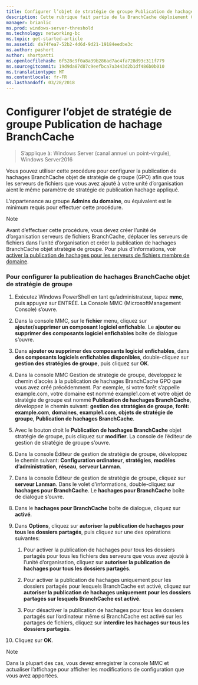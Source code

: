 ```yaml
---
title: Configurer l’objet de stratégie de groupe Publication de hachage BranchCache
description: Cette rubrique fait partie de la BranchCache déploiement Guide pour Windows Server2016, qui montre comment déployer BranchCache en mode de cache distribué et hébergé d’optimiser l’utilisation de la bande passante réseau étendu dans les filiales
manager: brianlic
ms.prod: windows-server-threshold
ms.technology: networking-bc
ms.topic: get-started-article
ms.assetid: da74fea7-52b2-4d6d-9d21-19184eedbe3c
ms.author: pashort
author: shortpatti
ms.openlocfilehash: 6f528c9f0a8a39b286ad7ac4fa728d93c311f779
ms.sourcegitcommit: 19d9da87d87c9eefbca7a3443d2b1df486b0b010
ms.translationtype: MT
ms.contentlocale: fr-FR
ms.lasthandoff: 03/28/2018
---
```

# <a name="configure-the-branchcache-hash-publication-group-policy-object"></a>Configurer l’objet de stratégie de groupe Publication de hachage BranchCache

>S’applique à: Windows Server (canal annuel un point-virgule), Windows Server2016

Vous pouvez utiliser cette procédure pour configurer la publication de hachages BranchCache objet de stratégie de groupe (GPO) afin que tous les serveurs de fichiers que vous avez ajouté à votre unité d’organisation aient le même paramètre de stratégie de publication hachage appliqué.  
  
L’appartenance au groupe **Admins du domaine**, ou équivalent est le minimum requis pour effectuer cette procédure.  
  
> [!NOTE]  
> Avant d’effectuer cette procédure, vous devez créer l’unité de d’organisation serveurs de fichiers BranchCache, déplacer les serveurs de fichiers dans l’unité d’organisation et créer la publication de hachages BranchCache objet stratégie de groupe. Pour plus d’informations, voir [activer la publication de hachages pour les serveurs de fichiers membre de domaine](../../branchcache/deploy/Enable-Hash-Publication-for-Domain-Member-File-Servers.md).  
  
### <a name="to-configure-the-branchcache-hash-publication-group-policy-object"></a>Pour configurer la publication de hachages BranchCache objet de stratégie de groupe  
  
1.  Exécutez Windows PowerShell en tant qu’administrateur, tapez **mmc**, puis appuyez sur ENTRÉE. La Console MMC (MicrosoftManagement Console) s’ouvre.  
  
2.  Dans la console MMC, sur le **fichier** menu, cliquez sur **ajouter/supprimer un composant logiciel enfichable**. Le **ajouter ou supprimer des composants logiciel enfichables** boîte de dialogue s’ouvre.  
  
3.  Dans **ajouter ou supprimer des composants logiciel enfichables**, dans **des composants logiciels enfichables disponibles**, double-cliquez sur **gestion des stratégies de groupe**, puis cliquez sur **OK**.  
  
4.  Dans la console MMC Gestion de stratégie de groupe, développez le chemin d’accès à la publication de hachages BranchCache GPO que vous avez créé précédemment. Par exemple, si votre forêt s’appelle example.com, votre domaine est nommé example1.com et votre objet de stratégie de groupe est nommé **Publication de hachages BranchCache**, développez le chemin suivant: **gestion des stratégies de groupe**, **forêt: example.com**, **domaines**, **example1.com**, **objets de stratégie de groupe**, **Publication de hachages BranchCache**.  
  
5.  Avec le bouton droit le **Publication de hachages BranchCache** objet stratégie de groupe, puis cliquez sur **modifier**. La console de l’éditeur de gestion de stratégie de groupe s’ouvre.  
  
6.  Dans la console Éditeur de gestion de stratégie de groupe, développez le chemin suivant: **Configuration ordinateur**, **stratégies**, **modèles d’administration**, **réseau**, **serveur Lanman**.  
  
7.  Dans la console Éditeur de gestion de stratégie de groupe, cliquez sur **serveur Lanman**. Dans le volet d’informations, double-cliquez sur **hachages pour BranchCache**. Le **hachages pour BranchCache** boîte de dialogue s’ouvre.  
  
8.  Dans le **hachages pour BranchCache** boîte de dialogue, cliquez sur **activé**.  
  
9. Dans **Options**, cliquez sur **autoriser la publication de hachages pour tous les dossiers partagés**, puis cliquez sur une des opérations suivantes:  
  
    1.  Pour activer la publication de hachages pour tous les dossiers partagés pour tous les fichiers des serveurs que vous avez ajouté à l’unité d’organisation, cliquez sur **autoriser la publication de hachages pour tous les dossiers partagés**.  
  
    2.  Pour activer la publication de hachages uniquement pour les dossiers partagés pour lesquels BranchCache est activé, cliquez sur **autoriser la publication de hachages uniquement pour les dossiers partagés sur lesquels BranchCache est activé**.  
  
    3.  Pour désactiver la publication de hachages pour tous les dossiers partagés sur l’ordinateur même si BranchCache est activé sur les partages de fichiers, cliquez sur **interdire les hachages sur tous les dossiers partagés**.  
  
10. Cliquez sur **OK**.  
  
> [!NOTE]  
> Dans la plupart des cas, vous devez enregistrer la console MMC et actualiser l’affichage pour afficher les modifications de configuration que vous avez apportées.  
  


